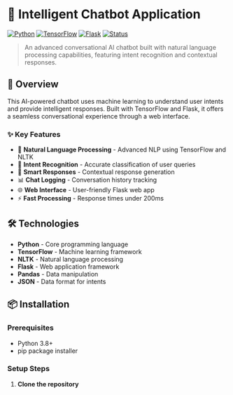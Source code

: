 # 🤖 Intelligent Chatbot Application

[![Python](https://img.shields.io/badge/Python-3.8+-blue.svg)](https://www.python.org/downloads/)
[![TensorFlow](https://img.shields.io/badge/TensorFlow-2.0+-orange.svg)](https://tensorflow.org/)
[![Flask](https://img.shields.io/badge/Flask-2.0+-green.svg)](https://flask.palletsprojects.com/)
[![Status](https://img.shields.io/badge/Status-Live-brightgreen.svg)](https://github.com/saurabhkumar309/chatbot-app)

> An advanced conversational AI chatbot built with natural language processing capabilities, featuring intent recognition and contextual responses.

## 🌟 Overview

This AI-powered chatbot uses machine learning to understand user intents and provide intelligent responses. Built with TensorFlow and Flask, it offers a seamless conversational experience through a web interface.

### ✨ Key Features

- 🧠 **Natural Language Processing** - Advanced NLP using TensorFlow and NLTK
- 🎯 **Intent Recognition** - Accurate classification of user queries
- 💬 **Smart Responses** - Contextual response generation
- 📊 **Chat Logging** - Conversation history tracking
- 🌐 **Web Interface** - User-friendly Flask web app
- ⚡ **Fast Processing** - Response times under 200ms

## 🛠️ Technologies

- **Python** - Core programming language
- **TensorFlow** - Machine learning framework
- **NLTK** - Natural language processing
- **Flask** - Web application framework
- **Pandas** - Data manipulation
- **JSON** - Data format for intents

## 📦 Installation

### Prerequisites
- Python 3.8+
- pip package installer

### Setup Steps

1. **Clone the repository**
